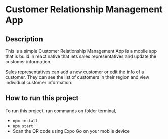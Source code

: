 # Customer Relationship Management App

## Description

This is a simple Customer Relationship Management App is a mobile app that is build in react native that lets sales representatives and update the customer information.

Sales representatives can add a new customer or edit the info of a customer. They can see the list of customers in their region and view individual customer information.

## How to run this project

To run this project, run commands on folder terminal,

- `npm install`
- `npm start`
- Scan the QR code using Expo Go on your mobile device
